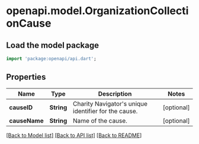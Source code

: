 # openapi.model.OrganizationCollectionCause

## Load the model package
```dart
import 'package:openapi/api.dart';
```

## Properties
Name | Type | Description | Notes
------------ | ------------- | ------------- | -------------
**causeID** | **String** | Charity Navigator's unique identifier for the cause. | [optional] 
**causeName** | **String** | Name of the cause. | [optional] 

[[Back to Model list]](../README.md#documentation-for-models) [[Back to API list]](../README.md#documentation-for-api-endpoints) [[Back to README]](../README.md)


